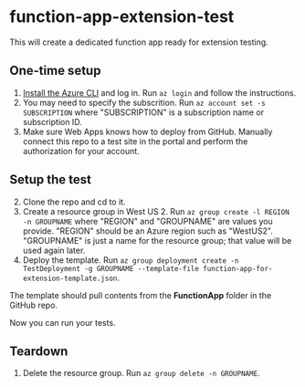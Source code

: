 # function-app-extension-test
 
This will create a dedicated function app ready for extension testing.

## One-time setup
1. [Install the Azure CLI](https://docs.microsoft.com/en-us/cli/azure/install-azure-cli?view=azure-cli-latest) and log in. Run `az login` and follow the instructions.
2. You may need to specify the subscrition. Run `az account set -s SUBSCRIPTION` where "SUBSCRIPTION" is a subscription name or subscription ID.
3. Make sure Web Apps knows how to deploy from GitHub. Manually connect this repo to a test site in the portal and perform the authorization for your account.

## Setup the test
2. Clone the repo and cd to it.
3. Create a resource group in West US 2. Run `az group create -l REGION -n GROUPNAME` where "REGION" and "GROUPNAME" are values you provide. "REGION" should be an Azure region such as "WestUS2". "GROUPNAME" is just a name for the resource group; that value will be used again later.
4. Deploy the template. Run `az group deployment create -n TestDeployment -g GROUPNAME --template-file function-app-for-extension-template.json`.

The template should pull contents from the **FunctionApp** folder in the GitHub repo.

Now you can run your tests.

## Teardown

1. Delete the resource group. Run `az group delete -n GROUPNAME`.